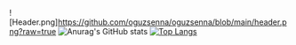 ![Header.png]https://github.com/oguzsenna/oguzsenna/blob/main/header.png?raw=true
![Anurag's GitHub stats](https://github-readme-stats.vercel.app/api?username=oguzsenna&show_icons=true&theme=chartreuse-dark)
[![Top Langs](https://github-readme-stats.vercel.app/api/top-langs/?username=oguzsenna&layout=compact&theme=chartreuse-dark)](https://github.com/oguzsenna/github-readme-stats)
